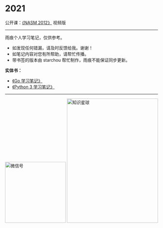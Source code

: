 
# 2021

公开课：[《NASM 2012》](https://www.yuque.com/qyuhen/asm2021) 视频版


---

雨痕个人学习笔记，仅供参考。

* 如发现任何错漏，请及时反馈给我。谢谢！
* 如笔记内容对您有所帮助，请帮忙传播。
* 带书签的版本由 starchou 帮忙制作，雨痕不能保证同步更新。


**实体书：**

* [《Go 学习笔记》](https://item.jd.com/11944267.html)
* [《Python 3 学习笔记》](https://item.jd.com/12261161.html)

---

<img src="qyuhen.jpeg" width=200 height=200 alt="微信号" />
<img src="zsxq-qyuhen.png" width=300 height=408 alt="知识星球" />

